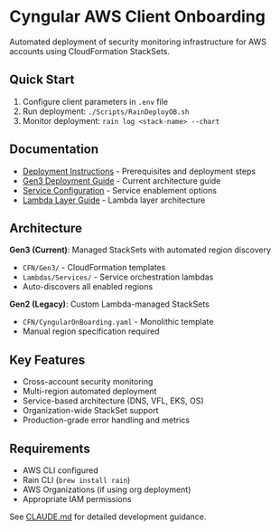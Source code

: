 # Cyngular AWS Client Onboarding

Automated deployment of security monitoring infrastructure for AWS accounts using CloudFormation StackSets.

## Quick Start

1. Configure client parameters in `.env` file
2. Run deployment: `./Scripts/RainDeployOB.sh`
3. Monitor deployment: `rain log <stack-name> --chart`

## Documentation

- [Deployment Instructions](./docs/INSTRUCTIONS.md) - Prerequisites and deployment steps
- [Gen3 Deployment Guide](./specs/Gen3-Deployment-Guide.md) - Current architecture guide
- [Service Configuration](./docs/CYNGULAR_SERVICES.md) - Service enablement options
- [Lambda Layer Guide](./specs/LAYER_INSTRUCTIONS.md) - Lambda layer architecture

## Architecture

**Gen3 (Current)**: Managed StackSets with automated region discovery
- `CFN/Gen3/` - CloudFormation templates
- `Lambdas/Services/` - Service orchestration lambdas
- Auto-discovers all enabled regions

**Gen2 (Legacy)**: Custom Lambda-managed StackSets
- `CFN/CyngularOnBoarding.yaml` - Monolithic template
- Manual region specification required

## Key Features

- Cross-account security monitoring
- Multi-region automated deployment
- Service-based architecture (DNS, VFL, EKS, OS)
- Organization-wide StackSet support
- Production-grade error handling and metrics

## Requirements

- AWS CLI configured
- Rain CLI (`brew install rain`)
- AWS Organizations (if using org deployment)
- Appropriate IAM permissions

See [CLAUDE.md](./CLAUDE.md) for detailed development guidance.